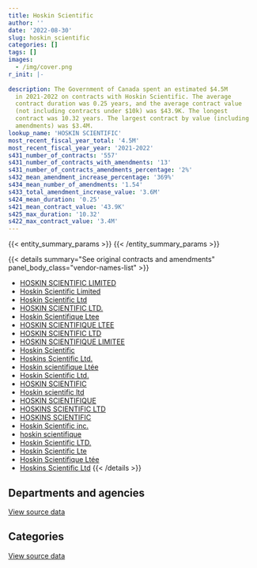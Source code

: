 ```yaml
---
title: Hoskin Scientific
author: ''
date: '2022-08-30'
slug: hoskin_scientific
categories: []
tags: []
images:
  - /img/cover.png
r_init: |-
  
description: The Government of Canada spent an estimated $4.5M
  in 2021-2022 on contracts with Hoskin Scientific. The average
  contract duration was 0.25 years, and the average contract value
  (not including contracts under $10k) was $43.9K. The longest
  contract was 10.32 years. The largest contract by value (including
  amendments) was $3.4M.
lookup_name: 'HOSKIN SCIENTIFIC'
most_recent_fiscal_year_total: '4.5M'
most_recent_fiscal_year_year: '2021-2022'
s431_number_of_contracts: '557'
s431_number_of_contracts_with_amendments: '13'
s431_number_of_contracts_amendments_percentage: '2%'
s432_mean_amendment_increase_percentage: '369%'
s434_mean_number_of_amendments: '1.54'
s433_total_amendment_increase_value: '3.6M'
s424_mean_duration: '0.25'
s421_mean_contract_value: '43.9K'
s425_max_duration: '10.32'
s422_max_contract_value: '3.4M'
---
```


<script src="/rmarkdown-libs/htmlwidgets/htmlwidgets.js"></script>
<link href="/rmarkdown-libs/datatables-css/datatables-crosstalk.css" rel="stylesheet" />
<script src="/rmarkdown-libs/datatables-binding/datatables.js"></script>
<script src="/rmarkdown-libs/jquery/jquery-3.6.0.min.js"></script>
<link href="/rmarkdown-libs/dt-core-bootstrap/css/dataTables.bootstrap.min.css" rel="stylesheet" />
<link href="/rmarkdown-libs/dt-core-bootstrap/css/dataTables.bootstrap.extra.css" rel="stylesheet" />
<script src="/rmarkdown-libs/dt-core-bootstrap/js/jquery.dataTables.min.js"></script>
<script src="/rmarkdown-libs/dt-core-bootstrap/js/dataTables.bootstrap.min.js"></script>
<link href="/rmarkdown-libs/crosstalk/css/crosstalk.min.css" rel="stylesheet" />
<script src="/rmarkdown-libs/crosstalk/js/crosstalk.min.js"></script>
<script src="/rmarkdown-libs/htmlwidgets/htmlwidgets.js"></script>
<link href="/rmarkdown-libs/datatables-css/datatables-crosstalk.css" rel="stylesheet" />
<script src="/rmarkdown-libs/datatables-binding/datatables.js"></script>
<script src="/rmarkdown-libs/jquery/jquery-3.6.0.min.js"></script>
<link href="/rmarkdown-libs/dt-core-bootstrap/css/dataTables.bootstrap.min.css" rel="stylesheet" />
<link href="/rmarkdown-libs/dt-core-bootstrap/css/dataTables.bootstrap.extra.css" rel="stylesheet" />
<script src="/rmarkdown-libs/dt-core-bootstrap/js/jquery.dataTables.min.js"></script>
<script src="/rmarkdown-libs/dt-core-bootstrap/js/dataTables.bootstrap.min.js"></script>
<link href="/rmarkdown-libs/crosstalk/css/crosstalk.min.css" rel="stylesheet" />
<script src="/rmarkdown-libs/crosstalk/js/crosstalk.min.js"></script>

{{< entity_summary_params >}}
{{< /entity_summary_params >}}

{{< details summary="See original contracts and amendments" panel_body_class="vendor-names-list" >}}
- [HOSKIN SCIENTIFIC LIMITED](https://search.open.canada.ca/en/ct/?sort=contract_value_f%20desc&page=1&search_text=%22HOSKIN%20SCIENTIFIC%20LIMITED%22)
- [Hoskin Scientific Limited](https://search.open.canada.ca/en/ct/?sort=contract_value_f%20desc&page=1&search_text=%22Hoskin%20Scientific%20Limited%22)
- [Hoskin Scientific Ltd](https://search.open.canada.ca/en/ct/?sort=contract_value_f%20desc&page=1&search_text=%22Hoskin%20Scientific%20Ltd%22)
- [HOSKIN SCIENTIFIC LTD.](https://search.open.canada.ca/en/ct/?sort=contract_value_f%20desc&page=1&search_text=%22HOSKIN%20SCIENTIFIC%20LTD.%22)
- [Hoskin Scientifique Ltee](https://search.open.canada.ca/en/ct/?sort=contract_value_f%20desc&page=1&search_text=%22Hoskin%20Scientifique%20Ltee%22)
- [HOSKIN SCIENTIFIQUE LTEE](https://search.open.canada.ca/en/ct/?sort=contract_value_f%20desc&page=1&search_text=%22HOSKIN%20SCIENTIFIQUE%20LTEE%22)
- [HOSKIN SCIENTIFIC LTD](https://search.open.canada.ca/en/ct/?sort=contract_value_f%20desc&page=1&search_text=%22HOSKIN%20SCIENTIFIC%20LTD%22)
- [HOSKIN SCIENTIFIQUE LIMITEE](https://search.open.canada.ca/en/ct/?sort=contract_value_f%20desc&page=1&search_text=%22HOSKIN%20SCIENTIFIQUE%20LIMITEE%22)
- [Hoskin Scientific](https://search.open.canada.ca/en/ct/?sort=contract_value_f%20desc&page=1&search_text=%22Hoskin%20Scientific%22)
- [Hoskins Scientific Ltd.](https://search.open.canada.ca/en/ct/?sort=contract_value_f%20desc&page=1&search_text=%22Hoskins%20Scientific%20Ltd.%22)
- [Hoskin scientifique Ltée](https://search.open.canada.ca/en/ct/?sort=contract_value_f%20desc&page=1&search_text=%22Hoskin%20scientifique%20Lt%c3%a9e%22)
- [Hoskin Scientific Ltd.](https://search.open.canada.ca/en/ct/?sort=contract_value_f%20desc&page=1&search_text=%22Hoskin%20Scientific%20Ltd.%22)
- [HOSKIN SCIENTIFIC](https://search.open.canada.ca/en/ct/?sort=contract_value_f%20desc&page=1&search_text=%22HOSKIN%20SCIENTIFIC%22)
- [Hoskin scientific ltd](https://search.open.canada.ca/en/ct/?sort=contract_value_f%20desc&page=1&search_text=%22Hoskin%20scientific%20ltd%22)
- [HOSKIN SCIENTIFIQUE](https://search.open.canada.ca/en/ct/?sort=contract_value_f%20desc&page=1&search_text=%22HOSKIN%20SCIENTIFIQUE%22)
- [HOSKINS SCIENTIFIC LTD](https://search.open.canada.ca/en/ct/?sort=contract_value_f%20desc&page=1&search_text=%22HOSKINS%20SCIENTIFIC%20LTD%22)
- [HOSKINS SCIENTIFIC](https://search.open.canada.ca/en/ct/?sort=contract_value_f%20desc&page=1&search_text=%22HOSKINS%20SCIENTIFIC%22)
- [Hoskin Scientific inc.](https://search.open.canada.ca/en/ct/?sort=contract_value_f%20desc&page=1&search_text=%22Hoskin%20Scientific%20inc.%22)
- [hoskin scientifique](https://search.open.canada.ca/en/ct/?sort=contract_value_f%20desc&page=1&search_text=%22hoskin%20scientifique%22)
- [Hoskin Scientific LTD.](https://search.open.canada.ca/en/ct/?sort=contract_value_f%20desc&page=1&search_text=%22Hoskin%20Scientific%20LTD.%22)
- [Hoskin Scientific Lte](https://search.open.canada.ca/en/ct/?sort=contract_value_f%20desc&page=1&search_text=%22Hoskin%20Scientific%20Lte%22)
- [Hoskin Scientifique Ltée](https://search.open.canada.ca/en/ct/?sort=contract_value_f%20desc&page=1&search_text=%22Hoskin%20Scientifique%20Lt%c3%a9e%22)
- [Hoskins Scientific Ltd](https://search.open.canada.ca/en/ct/?sort=contract_value_f%20desc&page=1&search_text=%22Hoskins%20Scientific%20Ltd%22)
{{< /details >}}

## Departments and agencies

<div id="htmlwidget-1" style="width:100%;height:auto;" class="datatables html-widget"></div>
<script type="application/json" data-for="htmlwidget-1">{"x":{"style":"bootstrap","filter":"none","vertical":false,"data":[["<a href=\"/departments/aafc-aac/\">Agriculture and Agri-Food Canada<\/a>","<a href=\"/departments/aandc-aadnc/\">Crown-Indigenous Relations and Northern Affairs Canada<\/a>","<a href=\"/departments/csa-asc/\">Canadian Space Agency<\/a>","<a href=\"/departments/dfo-mpo/\">Fisheries and Oceans Canada<\/a>","<a href=\"/departments/dnd-mdn/\">National Defence<\/a>","<a href=\"/departments/ec/\">Environment and Climate Change Canada<\/a>","<a href=\"/departments/hc-sc/\">Health Canada<\/a>","<a href=\"/departments/nrc-cnrc/\">National Research Council Canada<\/a>","<a href=\"/departments/nrcan-rncan/\">Natural Resources Canada<\/a>","<a href=\"/departments/pc/\">Parks Canada<\/a>"],[195657.65,62990.55,null,781153.86,189445.52,1287067.93,null,578842.63,225581.52,91953.49],[450734.75,null,null,403839.69,922876.89,2363001.12,null,425700.28,130779.21,400648.55],[636054.79,null,22875.97,986655.51,463963.81,2325045.1,null,356408.45,347675.95,351133.14],[311604.83,19422.89,61967.8,1146910.35,134105.36,2067818.67,76840,242318.94,201396.18,255341.92]],"container":"<table class=\"table table-striped table-hover row-border order-column display\">\n  <thead>\n    <tr>\n      <th>Department<\/th>\n      <th>2018-2019<\/th>\n      <th>2019-2020<\/th>\n      <th>2020-2021<\/th>\n      <th>2021-2022<\/th>\n    <\/tr>\n  <\/thead>\n<\/table>","options":{"order":[[4,"desc"]],"pageLength":10,"autoWidth":true,"columnDefs":[{"targets":1,"render":"function(data, type, row, meta) {\n    return type !== 'display' ? data : DTWidget.formatCurrency(data, \"$\", 2, 3, \",\", \".\", true, null);\n  }"},{"targets":2,"render":"function(data, type, row, meta) {\n    return type !== 'display' ? data : DTWidget.formatCurrency(data, \"$\", 2, 3, \",\", \".\", true, null);\n  }"},{"targets":3,"render":"function(data, type, row, meta) {\n    return type !== 'display' ? data : DTWidget.formatCurrency(data, \"$\", 2, 3, \",\", \".\", true, null);\n  }"},{"targets":4,"render":"function(data, type, row, meta) {\n    return type !== 'display' ? data : DTWidget.formatCurrency(data, \"$\", 2, 3, \",\", \".\", true, null);\n  }"},{"width":"16%","targets":[1,2,3,4]},{"className":"dt-right","targets":[1,2,3,4]}],"orderClasses":false}},"evals":["options.columnDefs.0.render","options.columnDefs.1.render","options.columnDefs.2.render","options.columnDefs.3.render"],"jsHooks":[]}</script>
<p class="text-right">
<a href="https://github.com/GoC-Spending/contracts-data/tree/main/data/out/vendors/hoskin_scientific/summary_by_fiscal_year_by_department.csv" class="source-data-link btn btn-link">View source data</a>
</p>

## Categories

<div id="htmlwidget-2" style="width:100%;height:auto;" class="datatables html-widget"></div>
<script type="application/json" data-for="htmlwidget-2">{"x":{"style":"bootstrap","filter":"none","vertical":false,"data":[["<a href=\"/categories/other/\">(Other)<\/a>","<a href=\"/categories/facilities_and_construction/\">Facilities and construction<\/a>","<a href=\"/categories/office_management/\">Office management<\/a>","<a href=\"/categories/defence/\">Defence<\/a>","<a href=\"/categories/professional_services/\">Professional services<\/a>","<a href=\"/categories/information_technology/\">Information technology<\/a>","<a href=\"/categories/medical/\">Medical<\/a>","<a href=\"/categories/transportation_and_logistics/\">Transportation and logistics<\/a>","<a href=\"/categories/industrial_products_and_services/\">Industrial products and services<\/a>"],[10141.52,78533.87,null,87023.72,132892.2,45308.49,null,null,3058793.35],[19119.9,null,11275.14,78532.03,null,55609.4,null,null,4933044.02],[null,10653.64,null,187347.66,29400.8,null,null,null,5262410.61],[46491.64,61133.03,null,null,79512.09,98797.95,24907.35,24446.73,4182438.16]],"container":"<table class=\"table table-striped table-hover row-border order-column display\">\n  <thead>\n    <tr>\n      <th>Category<\/th>\n      <th>2018-2019<\/th>\n      <th>2019-2020<\/th>\n      <th>2020-2021<\/th>\n      <th>2021-2022<\/th>\n    <\/tr>\n  <\/thead>\n<\/table>","options":{"order":[[4,"desc"]],"dom":"t","pageLength":30,"autoWidth":true,"columnDefs":[{"targets":1,"render":"function(data, type, row, meta) {\n    return type !== 'display' ? data : DTWidget.formatCurrency(data, \"$\", 2, 3, \",\", \".\", true, null);\n  }"},{"targets":2,"render":"function(data, type, row, meta) {\n    return type !== 'display' ? data : DTWidget.formatCurrency(data, \"$\", 2, 3, \",\", \".\", true, null);\n  }"},{"targets":3,"render":"function(data, type, row, meta) {\n    return type !== 'display' ? data : DTWidget.formatCurrency(data, \"$\", 2, 3, \",\", \".\", true, null);\n  }"},{"targets":4,"render":"function(data, type, row, meta) {\n    return type !== 'display' ? data : DTWidget.formatCurrency(data, \"$\", 2, 3, \",\", \".\", true, null);\n  }"},{"width":"16%","targets":[1,2,3,4]},{"className":"dt-right","targets":[1,2,3,4]}],"orderClasses":false,"lengthMenu":[10,25,30,50,100]}},"evals":["options.columnDefs.0.render","options.columnDefs.1.render","options.columnDefs.2.render","options.columnDefs.3.render"],"jsHooks":[]}</script>
<p class="text-right">
<a href="https://github.com/GoC-Spending/contracts-data/tree/main/data/out/vendors/hoskin_scientific/summary_by_fiscal_year_by_category.csv" class="source-data-link btn btn-link">View source data</a>
</p>
